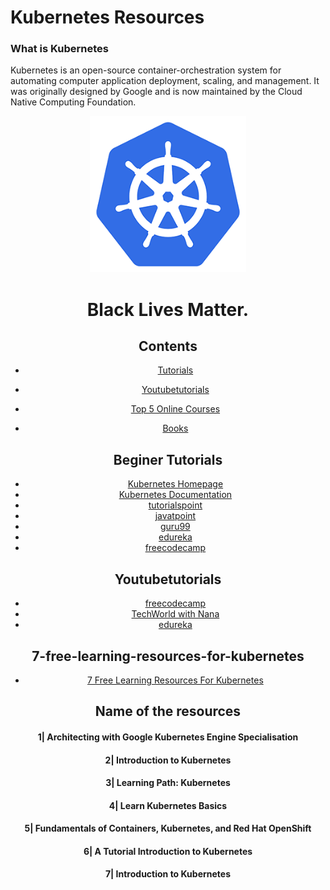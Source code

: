 # Kubernetes Resources
### What is Kubernetes
Kubernetes is an open-source container-orchestration system for automating computer application deployment, scaling, and management. It was originally designed by Google and is now maintained by the Cloud Native Computing Foundation. 

<div align="center">
	<code><img height="250" src="https://raw.githubusercontent.com/github/explore/80688e429a7d4ef2fca1e82350fe8e3517d3494d/topics/kubernetes/kubernetes.png"></code>
</div>
<div align="center">
	
# Black Lives Matter.

## Contents

- [Tutorials](#beginer-tutorials)<br/> 

- [ Youtubetutorials](#beginer-tutorials)<br/> 

- [Top 5 Online Courses](#beginer-tutorials)<br/> 

- [Books](#beginer-tutorials)<br/> 

## Beginer Tutorials
- [Kubernetes Homepage ](https://kubernetes.io/)
- [Kubernetes Documentation](https://kubernetes.io/docs/home/)
- [tutorialspoint](https://www.tutorialspoint.com/kubernetes/index.htm)
- [javatpoint](https://www.javatpoint.com/kubernetes)
- [guru99](https://www.guru99.com/kubernetes-tutorial.html)
- [edureka](https://www.edureka.co/blog/kubernetes-tutorial/)
- [freecodecamp](https://www.freecodecamp.org/news/learn-kubernetes-in-under-3-hours-a-detailed-guide-to-orchestrating-containers-114ff420e882/)

## Youtubetutorials
- [freecodecamp](https://www.youtube.com/watch?v=Wf2eSG3owoA)
- [TechWorld with Nana](https://www.youtube.com/watch?v=X48VuDVv0do)
- [edureka](https://www.youtube.com/watch?v=F-p_7XaEC84)

## 7-free-learning-resources-for-kubernetes
- [7 Free Learning Resources For Kubernetes](https://analyticsindiamag.com/7-free-learning-resources-for-kubernetes/)

## Name of the resources
#### 1| Architecting with Google Kubernetes Engine Specialisation

#### 2| Introduction to Kubernetes

#### 3| Learning Path: Kubernetes

#### 4| Learn Kubernetes Basics

#### 5| Fundamentals of Containers, Kubernetes, and Red Hat OpenShift

#### 6| A Tutorial Introduction to Kubernetes

#### 7| Introduction to Kubernetes
